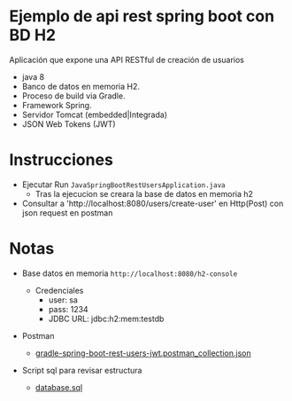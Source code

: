 # Ejemplo de api rest spring boot con BD H2

Aplicación que expone una API RESTful de creación de usuarios 

* java 8
* Banco de datos en memoria H2.
* Proceso de build via Gradle.
* Framework Spring.
* Servidor Tomcat (embedded|Integrada)
* JSON Web Tokens (JWT)

# Instrucciones
* Ejecutar Run `JavaSpringBootRestUsersApplication.java` 
  * Tras la ejecucion se creara la base de datos en memoria h2
* Consultar a 'http://localhost:8080/users/create-user' en Http(Post) con json request en postman

# Notas
* Base datos en memoria `http://localhost:8080/h2-console`
  * Credenciales
    * user: sa
    * pass: 1234
    * JDBC URL: jdbc:h2:mem:testdb

* Postman
  * [gradle-spring-boot-rest-users-jwt.postman_collection.json](postman/gradle-spring-boot-rest-users-jwt.postman_collection.json)
* Script sql para revisar estructura
  * [database.sql](sql/database.sql)


